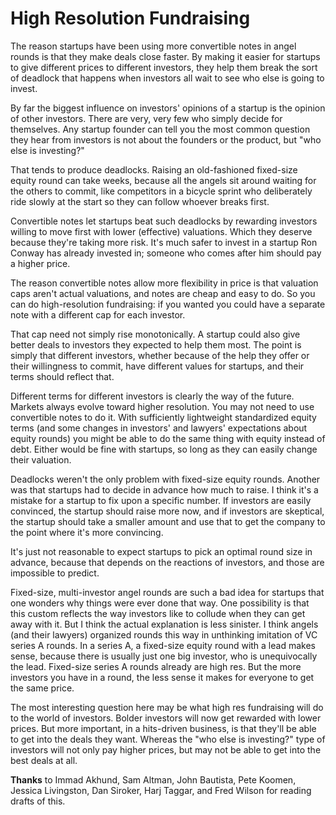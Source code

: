 # High Resolution Fundraising

The reason startups have been using more convertible notes in angel rounds is that they make deals close faster. By making it easier for startups to give different prices to different investors, they help them break the sort of deadlock that happens when investors all wait to see who else is going to invest.

By far the biggest influence on investors' opinions of a startup is the opinion of other investors. There are very, very few who simply decide for themselves. Any startup founder can tell you the most common question they hear from investors is not about the founders or the product, but "who else is investing?"

That tends to produce deadlocks. Raising an old-fashioned fixed-size equity round can take weeks, because all the angels sit around waiting for the others to commit, like competitors in a bicycle sprint who deliberately ride slowly at the start so they can follow whoever breaks first.

Convertible notes let startups beat such deadlocks by rewarding investors willing to move first with lower (effective) valuations. Which they deserve because they're taking more risk. It's much safer to invest in a startup Ron Conway has already invested in; someone who comes after him should pay a higher price.

The reason convertible notes allow more flexibility in price is that valuation caps aren't actual valuations, and notes are cheap and easy to do. So you can do high-resolution fundraising: if you wanted you could have a separate note with a different cap for each investor.

That cap need not simply rise monotonically. A startup could also give better deals to investors they expected to help them most. The point is simply that different investors, whether because of the help they offer or their willingness to commit, have different values for startups, and their terms should reflect that.

Different terms for different investors is clearly the way of the future. Markets always evolve toward higher resolution. You may not need to use convertible notes to do it. With sufficiently lightweight standardized equity terms (and some changes in investors' and lawyers' expectations about equity rounds) you might be able to do the same thing with equity instead of debt. Either would be fine with startups, so long as they can easily change their valuation.

Deadlocks weren't the only problem with fixed-size equity rounds. Another was that startups had to decide in advance how much to raise. I think it's a mistake for a startup to fix upon a specific number. If investors are easily convinced, the startup should raise more now, and if investors are skeptical, the startup should take a smaller amount and use that to get the company to the point where it's more convincing.

It's just not reasonable to expect startups to pick an optimal round size in advance, because that depends on the reactions of investors, and those are impossible to predict.

Fixed-size, multi-investor angel rounds are such a bad idea for startups that one wonders why things were ever done that way. One possibility is that this custom reflects the way investors like to collude when they can get away with it. But I think the actual explanation is less sinister. I think angels (and their lawyers) organized rounds this way in unthinking imitation of VC series A rounds. In a series A, a fixed-size equity round with a lead makes sense, because there is usually just one big investor, who is unequivocally the lead. Fixed-size series A rounds already are high res. But the more investors you have in a round, the less sense it makes for everyone to get the same price.

The most interesting question here may be what high res fundraising will do to the world of investors. Bolder investors will now get rewarded with lower prices. But more important, in a hits-driven business, is that they'll be able to get into the deals they want. Whereas the "who else is investing?" type of investors will not only pay higher prices, but may not be able to get into the best deals at all.

**Thanks** to Immad Akhund, Sam Altman, John Bautista, Pete Koomen, Jessica Livingston, Dan Siroker, Harj Taggar, and Fred Wilson for reading drafts of this.